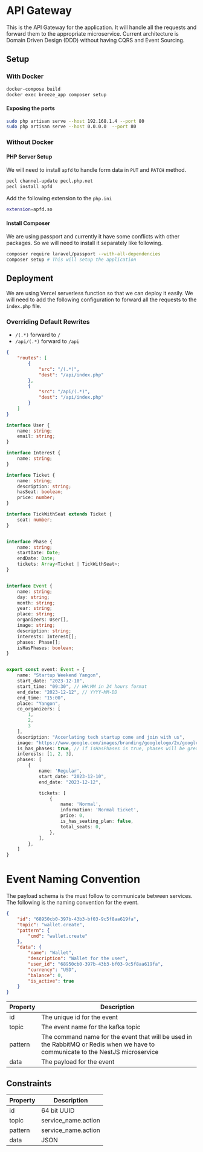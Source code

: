 # API Gateway

This is the API Gateway for the application. It will handle all the requests and forward them to the appropriate
microservice.
Current architecture is Domain Driven Design (DDD) without having CQRS and Event Sourcing.

## Setup

### With Docker

```bash
docker-compose build
docker exec breeze_app composer setup
```

#### Exposing the ports

```bash
sudo php artisan serve --host 192.168.1.4 --port 80
sudo php artisan serve --host 0.0.0.0  --port 80
```

### Without Docker

#### PHP Server Setup

We will need to install `apfd` to handle form data in `PUT` and `PATCH` method.

```bash
pecl channel-update pecl.php.net
pecl install apfd
```

Add the following extension to the `php.ini`

```bash
extension=apfd.so
```

#### Install Composer

We are using passport and currently it have some conflicts with other packages. So we will need to install it separately
like following.

```bash
composer require laravel/passport --with-all-dependencies
composer setup # This will setup the application
```

## Deployment

We are using Vercel serverless function so that we can deploy it easily. We will need to add the following configuration
to
forward all the requests to the `index.php` file.

### Overriding Default Rewrites

- `/(.*)` forward to `/`
- `/api/(.*)` forward to `/api`

```json
{
    "routes": [
        {
            "src": "/(.*)",
            "dest": "/api/index.php"
        },
        {
            "src": "/api/(.*)",
            "dest": "/api/index.php"
        }
    ]
}
```

```ts
interface User {
    name: string;
    email: string;
}

interface Interest {
    name: string;
}

interface Ticket {
    name: string;
    description: string;
    hasSeat: boolean;
    price: number;
}

interface TickWithSeat extends Ticket {
    seat: number;
}


interface Phase {
    name: string;
    startDate: Date;
    endDate: Date;
    tickets: Array<Ticket | TickWithSeat>;
}


interface Event {
    name: string;
    day: string;
    month: string;
    year: string;
    place: string;
    organizers: User[],
    image: string;
    description: string;
    interests: Interest[];
    phases: Phase[];
    isHasPhases: boolean;
}


export const event: Event = {
    name: "Startup Weekend Yangon",
    start_date: "2023-12-10",
    start_time: "09:30", // HH:MM in 24 hours format
    end_date: "2023-12-12", // YYYY-MM-DD
    end_time: "15:00",
    place: "Yangon",
    co_organizers: [
        1,
        2,
        3
    ],
    description: "Accerlating tech startup come and join with us",
    image: "https://www.google.com/images/branding/googlelogo/2x/googlelogo_color_272x92dp.png",
    is_has_phases: true, // if isHasPhases is true, phases will be greater than 1
    interests: [1, 2, 3],
    phases: [
        {
            name: 'Regular',
            start_date: "2023-12-10",
            end_date: "2023-12-12",

            tickets: [
                {
                    name: 'Normal',
                    information: 'Normal ticket',
                    price: 0,
                    is_has_seating_plan: false,
                    total_seats: 0,
                },
            ],
        },
    ]
}

```

# Event Naming Convention

The payload schema is the must follow to communicate between services. The following is the naming convention for the
event.

```json
{
    "id": "68950cb0-397b-43b3-bf03-9c5f8aa619fa",
    "topic": "wallet.create",
    "pattern": {
        "cmd": "wallet.create"
    },
    "data": {
        "name": "Wallet",
        "description": "Wallet for the user",
        "user_id": "68950cb0-397b-43b3-bf03-9c5f8aa619fa",
        "currency": "USD",
        "balance": 0,
        "is_active": true
    }
}
```

| Property | Description                                                                                                                      |
|----------|----------------------------------------------------------------------------------------------------------------------------------|
| id       | The unique id for the event                                                                                                      |
| topic    | The event name for the kafka topic                                                                                               |
| pattern  | The command name for the event that will be used in the RabbitMQ or Redis when we have to communicate to the NestJS microservice |
| data     | The payload for the event                                                                                                        |

## Constraints

| Property | Description         |
|----------|---------------------|
| id       | 64 bit UUID         |
| topic    | service_name.action |
| pattern  | service_name.action |
| data     | JSON                |
